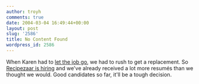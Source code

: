 ```yaml
---
author: troyh
comments: true
date: 2004-03-04 16:49:44+00:00
layout: post
slug: '2586'
title: No Content Found
wordpress_id: 2586
---
```


When Karen had to [let the job go](http://www.recipezaar.com/bb/viewtopic.zsp?t=63997), we had to rush to get a replacement. So [Recipezaar is hiring](http://www.recipezaar.com/bb/viewtopic.zsp?t=64087) and we've already received a lot more resumés than we thought we would. Good candidates so far, it'll be a tough decision.
